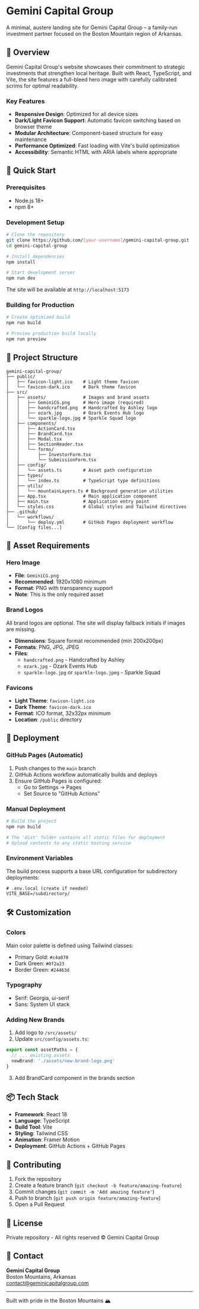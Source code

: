 # Gemini Capital Group

A minimal, austere landing site for Gemini Capital Group – a family-run investment partner focused on the Boston Mountain region of Arkansas.

## 🌲 Overview

Gemini Capital Group's website showcases their commitment to strategic investments that strengthen local heritage. Built with React, TypeScript, and Vite, the site features a full-bleed hero image with carefully calibrated scrims for optimal readability.

### Key Features
- **Responsive Design**: Optimized for all device sizes
- **Dark/Light Favicon Support**: Automatic favicon switching based on browser theme
- **Modular Architecture**: Component-based structure for easy maintenance
- **Performance Optimized**: Fast loading with Vite's build optimization
- **Accessibility**: Semantic HTML with ARIA labels where appropriate

## 🚀 Quick Start

### Prerequisites
- Node.js 18+ 
- npm 8+

### Development Setup

```bash
# Clone the repository
git clone https://github.com/[your-username]/gemini-capital-group.git
cd gemini-capital-group

# Install dependencies
npm install

# Start development server
npm run dev
```

The site will be available at `http://localhost:5173`

### Building for Production

```bash
# Create optimized build
npm run build

# Preview production build locally
npm run preview
```

## 📁 Project Structure

```
gemini-capital-group/
├── public/
│   ├── favicon-light.ico    # Light theme favicon
│   └── favicon-dark.ico     # Dark theme favicon
├── src/
│   ├── assets/              # Images and brand assets
│   │   ├── GeminiCG.png     # Hero image (required)
│   │   ├── handcrafted.png  # Handcrafted by Ashley logo
│   │   ├── ozark.jpg        # Ozark Events Hub logo
│   │   └── sparkle-logo.jpg # Sparkle Squad logo
│   ├── components/
│   │   ├── ActionCard.tsx
│   │   ├── BrandCard.tsx
│   │   ├── Modal.tsx
│   │   ├── SectionHeader.tsx
│   │   └── forms/
│   │       ├── InvestorForm.tsx
│   │       └── SubmissionForm.tsx
│   ├── config/
│   │   └── assets.ts        # Asset path configuration
│   ├── types/
│   │   └── index.ts         # TypeScript type definitions
│   ├── utils/
│   │   └── mountainLayers.ts # Background generation utilities
│   ├── App.tsx              # Main application component
│   ├── main.tsx             # Application entry point
│   └── styles.css           # Global styles and Tailwind directives
├── .github/
│   └── workflows/
│       └── deploy.yml       # GitHub Pages deployment workflow
└── [Config files...]
```

## 🎨 Asset Requirements

### Hero Image
- **File**: `GeminiCG.png`
- **Recommended**: 1920x1080 minimum
- **Format**: PNG with transparency support
- **Note**: This is the only required asset

### Brand Logos
All brand logos are optional. The site will display fallback initials if images are missing.

- **Dimensions**: Square format recommended (min 200x200px)
- **Formats**: PNG, JPG, JPEG
- **Files**:
  - `handcrafted.png` - Handcrafted by Ashley
  - `ozark.jpg` - Ozark Events Hub
  - `sparkle-logo.jpg` or `sparkle-logo.jpeg` - Sparkle Squad

### Favicons
- **Light Theme**: `favicon-light.ico`
- **Dark Theme**: `favicon-dark.ico`
- **Format**: ICO format, 32x32px minimum
- **Location**: `/public` directory

## 🚢 Deployment

### GitHub Pages (Automatic)

1. Push changes to the `main` branch
2. GitHub Actions workflow automatically builds and deploys
3. Ensure GitHub Pages is configured:
   - Go to Settings → Pages
   - Set Source to "GitHub Actions"

### Manual Deployment

```bash
# Build the project
npm run build

# The 'dist' folder contains all static files for deployment
# Upload contents to any static hosting service
```

### Environment Variables

The build process supports a base URL configuration for subdirectory deployments:

```env
# .env.local (create if needed)
VITE_BASE=/subdirectory/
```

## 🛠️ Customization

### Colors
Main color palette is defined using Tailwind classes:
- Primary Gold: `#c4a070`
- Dark Green: `#0f2a23`
- Border Green: `#24463d`

### Typography
- Serif: Georgia, ui-serif
- Sans: System UI stack

### Adding New Brands

1. Add logo to `/src/assets/`
2. Update `src/config/assets.ts`:
```typescript
export const assetPaths = {
  // ... existing assets
  newBrand: './assets/new-brand-logo.png'
}
```
3. Add BrandCard component in the brands section

## 📦 Tech Stack

- **Framework**: React 18
- **Language**: TypeScript
- **Build Tool**: Vite
- **Styling**: Tailwind CSS
- **Animation**: Framer Motion
- **Deployment**: GitHub Actions + GitHub Pages

## 🤝 Contributing

1. Fork the repository
2. Create a feature branch (`git checkout -b feature/amazing-feature`)
3. Commit changes (`git commit -m 'Add amazing feature'`)
4. Push to branch (`git push origin feature/amazing-feature`)
5. Open a Pull Request

## 📝 License

Private repository - All rights reserved © Gemini Capital Group

## 📧 Contact

**Gemini Capital Group**  
Boston Mountains, Arkansas  
contact@geminicapitalgroup.com

---

Built with pride in the Boston Mountains 🏔️